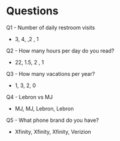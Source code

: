 # Questions

Q1 - Number of daily restroom visits

- 3, 4, ,2 , 1

Q2 - How many hours per day do you read?

- 22, 1.5, 2 , 1

Q3 - How many vacations per year?

- 1, 3, 2, 0
  
Q4 - Lebron vs MJ

- MJ, MJ, Lebron, Lebron

Q5 - What phone brand do you have?

- Xfinity, Xfinity, Xfinity, Verizion


